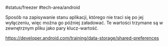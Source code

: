 #status/freezer 
#tech-area/android 

Sposób na zapisywanie stanu aplikacji, którego nie traci się po jej wyłączeniu, więc można go później załadować. Te wartości trzymane są w zewnętrznym pliku jako pary klucz-wartość.





https://developer.android.com/training/data-storage/shared-preferences

